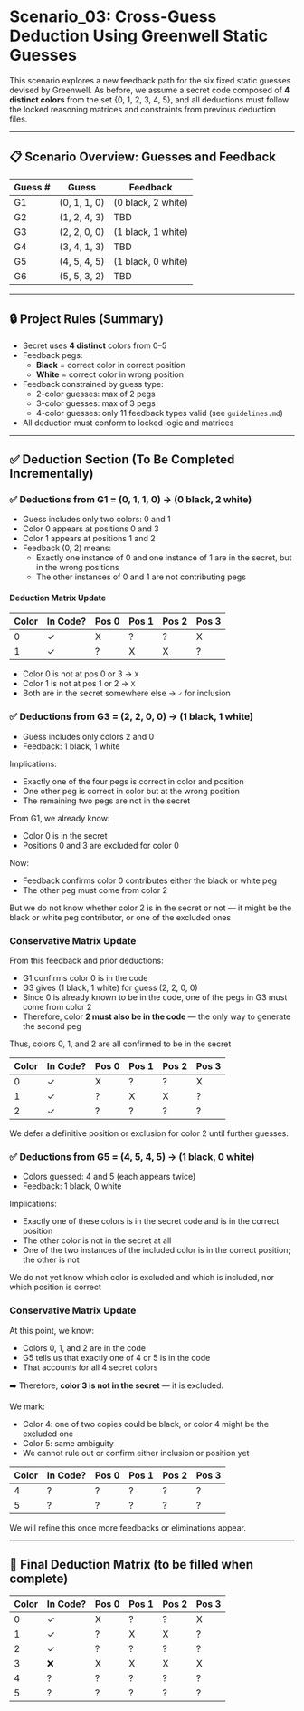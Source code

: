 # Scenario_03: Cross-Guess Deduction Using Greenwell Static Guesses

This scenario explores a new feedback path for the six fixed static guesses devised by Greenwell. As before, we assume a secret code composed of **4 distinct colors** from the set {0, 1, 2, 3, 4, 5}, and all deductions must follow the locked reasoning matrices and constraints from previous deduction files.

---

## 📋 Scenario Overview: Guesses and Feedback

| Guess # | Guess         | Feedback            |
|---------|---------------|---------------------|
| G1      | (0, 1, 1, 0)  | (0 black, 2 white)  |
| G2      | (1, 2, 4, 3)  | TBD                 |
| G3      | (2, 2, 0, 0)  | (1 black, 1 white)  |
| G4      | (3, 4, 1, 3)  | TBD                 |
| G5      | (4, 5, 4, 5)  | (1 black, 0 white)  |
| G6      | (5, 5, 3, 2)  | TBD                 |

---

## 🔒 Project Rules (Summary)

- Secret uses **4 distinct** colors from 0–5
- Feedback pegs:
  - **Black** = correct color in correct position
  - **White** = correct color in wrong position
- Feedback constrained by guess type:
  - 2-color guesses: max of 2 pegs
  - 3-color guesses: max of 3 pegs
  - 4-color guesses: only 11 feedback types valid (see `guidelines.md`)
- All deduction must conform to locked logic and matrices

---

## ✅ Deduction Section (To Be Completed Incrementally)

### ✅ Deductions from G1 = (0, 1, 1, 0) → (0 black, 2 white)

- Guess includes only two colors: 0 and 1
- Color 0 appears at positions 0 and 3
- Color 1 appears at positions 1 and 2
- Feedback (0, 2) means:
  - Exactly one instance of 0 and one instance of 1 are in the secret, but in the wrong positions
  - The other instances of 0 and 1 are not contributing pegs

#### Deduction Matrix Update

| Color | In Code? | Pos 0 | Pos 1 | Pos 2 | Pos 3 |
|-------|----------|--------|--------|--------|--------|
| 0     | ✓        | X      | ?      | ?      | X      |
| 1     | ✓        | ?      | X      | X      | ?      |

- Color 0 is not at pos 0 or 3 → `X`
- Color 1 is not at pos 1 or 2 → `X`
- Both are in the secret somewhere else → `✓` for inclusion

### ✅ Deductions from G3 = (2, 2, 0, 0) → (1 black, 1 white)

- Guess includes only colors 2 and 0
- Feedback: 1 black, 1 white

Implications:
- Exactly one of the four pegs is correct in color and position
- One other peg is correct in color but at the wrong position
- The remaining two pegs are not in the secret

From G1, we already know:
- Color 0 is in the secret
- Positions 0 and 3 are excluded for color 0

Now:
- Feedback confirms color 0 contributes either the black or white peg
- The other peg must come from color 2

But we do not know whether color 2 is in the secret or not — it might be the black or white peg contributor, or one of the excluded ones

### Conservative Matrix Update

From this feedback and prior deductions:
- G1 confirms color 0 is in the code
- G3 gives (1 black, 1 white) for guess (2, 2, 0, 0)
- Since 0 is already known to be in the code, one of the pegs in G3 must come from color 2
- Therefore, color **2 must also be in the code** — the only way to generate the second peg

Thus, colors 0, 1, and 2 are all confirmed to be in the secret

| Color | In Code? | Pos 0 | Pos 1 | Pos 2 | Pos 3 |
|-------|----------|--------|--------|--------|--------|
| 0     | ✓        | X      | ?      | ?      | X      |
| 1     | ✓        | ?      | X      | X      | ?      |
| 2     | ✓        | ?      | ?      | ?      | ?      |

We defer a definitive position or exclusion for color 2 until further guesses.

### ✅ Deductions from G5 = (4, 5, 4, 5) → (1 black, 0 white)

- Colors guessed: 4 and 5 (each appears twice)
- Feedback: 1 black, 0 white

Implications:
- Exactly one of these colors is in the secret code and is in the correct position
- The other color is not in the secret at all
- One of the two instances of the included color is in the correct position; the other is not

We do not yet know which color is excluded and which is included, nor which position is correct

### Conservative Matrix Update

At this point, we know:
- Colors 0, 1, and 2 are in the code
- G5 tells us that exactly one of 4 or 5 is in the code
- That accounts for all 4 secret colors

➡️ Therefore, **color 3 is not in the secret** — it is excluded.

We mark:
- Color 4: one of two copies could be black, or color 4 might be the excluded one
- Color 5: same ambiguity
- We cannot rule out or confirm either inclusion or position yet

| Color | In Code? | Pos 0 | Pos 1 | Pos 2 | Pos 3 |
|-------|----------|--------|--------|--------|--------|
| 4     | ?        | ?      | ?      | ?      | ?      |
| 5     | ?        | ?      | ?      | ?      | ?      |

We will refine this once more feedbacks or eliminations appear.

---

## 🎯 Final Deduction Matrix (to be filled when complete)

| Color | In Code? | Pos 0 | Pos 1 | Pos 2 | Pos 3 |
|-------|----------|--------|--------|--------|--------|
| 0     | ✓        | X      | ?      | ?      | X      |
| 1     | ✓        | ?      | X      | X      | ?      |
| 2     | ✓        | ?      | ?      | ?      | ?      |
| 3     | ❌        | X      | X      | X      | X      |
| 4     | ?        | ?      | ?      | ?      | ?      |
| 5     | ?        | ?      | ?      | ?      | ?      |
